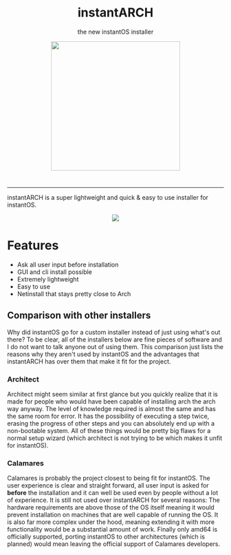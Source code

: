 <div align="center">
    <h1>instantARCH</h1>
    <p>the new instantOS installer</p>
    <img width="300" height="300" src="https://raw.githubusercontent.com/instantOS/instantLOGO/master/png/arch.png">
</div>

#

----------

instantARCH is a super lightweight and quick & easy to use installer for instantOS.

<p align="center">
  <img src="https://raw.githubusercontent.com/instantOS/instantLOGO/master/screeenshots/instantarch.png">
</p>

# Features

- Ask all user input before installation
- GUI and cli install possible
- Extremely lightweight
- Easy to use
- Netinstall that stays pretty close to Arch

## Comparison with other installers

Why did instantOS go for a custom installer instead of just using what's out
there?  To be clear, all of the installers below are fine pieces of software
and I do not want to talk anyone out of using them.  This comparison just
lists the reasons why they aren't used by instantOS and the advantages that
instantARCH has over them that make it fit for the project.

### Architect

Architect might seem similar at first glance but you quickly realize that it is
made for people who would have been capable of installing arch the arch way
anyway. The level of knowledge required is almost the same and has the same
room for error.  It has the possibility of executing a step twice, erasing the
progress of other steps and you can absolutely end up with a non-bootable
system. All of these things would be pretty big flaws for a normal setup wizard
(which architect is not trying to be which makes it unfit for instantOS).

### Calamares

Calamares is probably the project closest to being fit for instantOS.  The user
experience is clear and straight forward, all user input is asked for
**before** the installation and it can well be used even by people without a
lot of experience. It is still not used over instantARCH for several reasons:
The hardware requirements are above those of the OS itself meaning it would
prevent installation on machines that are well capable of running the OS.  It
is also far more complex under the hood, meaning extending it with more
functionality would be a substantial amount of work. Finally only amd64 is
officially supported, porting instantOS to other architectures (which is
planned) would mean leaving the official support of Calamares developers.

